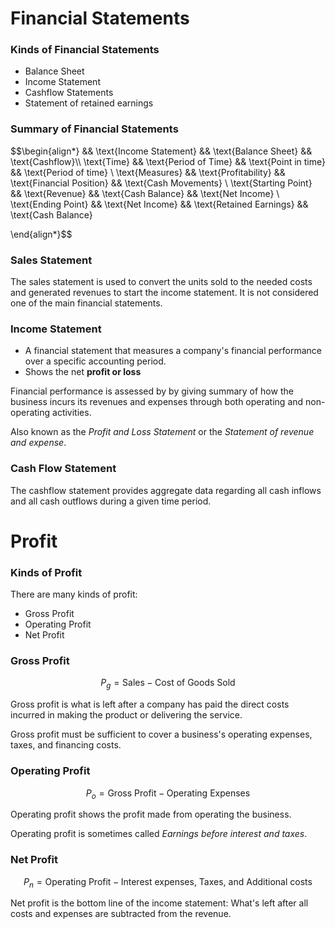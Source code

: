# Financial Statements
### Kinds of Financial Statements
- Balance Sheet
- Income Statement
- Cashflow Statements
- Statement of retained earnings

### Summary of Financial Statements
$$\begin{align*}
&& \text{Income Statement} && \text{Balance Sheet} && \text{Cashflow}\\\\
\text{Time} && \text{Period of Time} && \text{Point in time} && \text{Period of time} \\
\text{Measures} && \text{Profitability} && \text{Financial Position} && \text{Cash Movements} \\
\text{Starting Point} && \text{Revenue} && \text{Cash Balance} && \text{Net Income} \\
\text{Ending Point} && \text{Net Income} && \text{Retained Earnings} && \text{Cash Balance}

\end{align*}$$

### Sales Statement
The sales statement is used to convert the units sold to the needed costs and generated revenues to start the income statement. It is not considered one of the main financial statements.



### Income Statement
- A financial statement that measures a company's financial performance over a specific accounting period.
- Shows the net **profit or loss**

Financial performance is assessed by by giving summary of how the business incurs its revenues and expenses through both operating and non-operating activities.

Also known as the *Profit and Loss Statement* or the *Statement of revenue and expense*.

### Cash Flow Statement
The cashflow statement provides aggregate data regarding all cash inflows and all cash outflows during a given time period.


# Profit
### Kinds of Profit
There are many kinds of profit:
- Gross Profit
- Operating Profit
- Net Profit

### Gross Profit
$$P_{g}= \text{Sales} - \text{Cost of Goods Sold}$$

Gross profit is what is left after a company has paid the direct costs incurred in making the product or delivering the service.

Gross profit must be sufficient to cover a business's operating expenses, taxes, and financing costs.

### Operating Profit
$$P_{o} = \text{Gross Profit} - \text{Operating Expenses}$$

Operating profit shows the profit made from operating the business.

Operating profit is sometimes called *Earnings before interest and taxes*.

### Net Profit
$$P_{n} = \text{Operating Profit} - \text{Interest expenses, Taxes, and Additional costs}$$

Net profit is the bottom line of the income statement: What's left after all costs and expenses are subtracted from the revenue.




